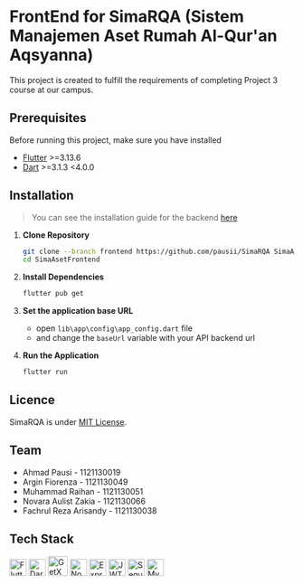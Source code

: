 # FrontEnd for SimaRQA (Sistem Manajemen Aset Rumah Al-Qur'an Aqsyanna)

This project is created to fulfill the requirements of completing Project 3 course at our campus.

## Prerequisites

Before running this project, make sure you have installed

- [Flutter](https://flutter.dev/docs/get-started/install) >=3.13.6
- [Dart](https://dart.dev/get-dart) >=3.1.3 <4.0.0

## Installation
> You can see the installation guide for the backend [here](tree/backend)

1. **Clone Repository**

    ```bash
    git clone --branch frontend https://github.com/pausii/SimaRQA SimaAsetFrontend
    cd SimaAsetFrontend
    ```
    
2. **Install Dependencies**
    ```bash
    flutter pub get
    ```

3. **Set the application base URL**
    - open `lib\app\config\app_config.dart` file 
    - and change the `baseUrl` variable with your API backend url

4. **Run the Application**
    ```bash
    flutter run
    ```

## Licence

SimaRQA is under [MIT License](./LICENSE).

## Team

- Ahmad Pausi - 1121130019
- Argin Fiorenza - 1121130049
- Muhammad Raihan - 1121130051
- Novara Aulist Zakia - 1121130066
- Fachrul Reza Arisandy - 1121130038
 
## Tech Stack

<img src="https://api.iconify.design/vscode-icons:file-type-flutter.svg" alt="Flutter" width="30"/> <img src="https://api.iconify.design/vscode-icons:file-type-dartlang.svg" alt="Dart" width="30"/> <img src="https://i.ibb.co.com/CWYb4j0/unauth-1679399215800-5304be64bb8949f0b18e71b5f94488c0.png" alt="GetX" width="35"/> <img src="https://api.iconify.design/vscode-icons:file-type-node.svg" alt="Node JS" width="30"/> <img src="https://img.icons8.com/?size=50&id=kg46nzoJrmTR&format=png" alt="ExpressJs" width="30"/> <img src="https://img.icons8.com/?size=48&id=rHpveptSuwDz&format=png" alt="JWT" width="30"/> <img src="https://api.iconify.design/devicon:sequelize.svg" alt="Sequelize" width="30"/> <img src="https://api.iconify.design/vscode-icons:file-type-mysql.svg" alt="MySQL" width="30"/>